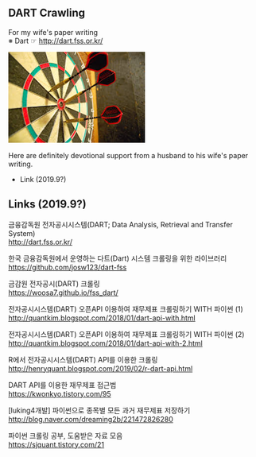 ## DART Crawling
For my wife's paper writing  
※ Dart ☞ http://dart.fss.or.kr/  

![dart](Images/Dart_wikipedia.jpg)

Here are definitely devotional support from a husband to his wife's paper writing.

- Link (2019.9?)


## Links (2019.9?)

금융감독원 전자공시시스템(DART; Data Analysis, Retrieval and Transfer System)  
http://dart.fss.or.kr/

한국 금융감독원에서 운영하는 다트(Dart) 시스템 크롤링을 위한 라이브러리  
https://github.com/josw123/dart-fss

금감원 전자공시(DART) 크롤링  
https://woosa7.github.io/fss_dart/

전자공시시스템(DART) 오픈API 이용하여 재무제표 크롤링하기 WITH 파이썬 (1)  
http://quantkim.blogspot.com/2018/01/dart-api-with.html

전자공시시스템(DART) 오픈API 이용하여 재무제표 크롤링하기 WITH 파이썬 (2)  
http://quantkim.blogspot.com/2018/01/dart-api-with-2.html

R에서 전자공시시스템(DART) API를 이용한 크롤링  
http://henryquant.blogspot.com/2019/02/r-dart-api.html

DART API를 이용한 재무제표 접근법  
https://kwonkyo.tistory.com/95

[luking4개발] 파이썬으로 종목별 모든 과거 재무제표 저장하기  
http://blog.naver.com/dreaming2b/221472826280

파이썬 크롤링 공부, 도움받은 자료 모음  
https://sjquant.tistory.com/21